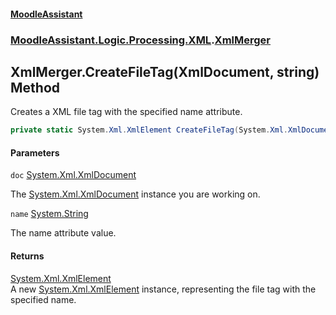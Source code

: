 #### [MoodleAssistant](index.md 'index')
### [MoodleAssistant.Logic.Processing.XML](MoodleAssistant.Logic.Processing.XML.md 'MoodleAssistant.Logic.Processing.XML').[XmlMerger](MoodleAssistant.Logic.Processing.XML.XmlMerger.md 'MoodleAssistant.Logic.Processing.XML.XmlMerger')

## XmlMerger.CreateFileTag(XmlDocument, string) Method

Creates a XML file tag with the specified name attribute.

```csharp
private static System.Xml.XmlElement CreateFileTag(System.Xml.XmlDocument doc, string name);
```
#### Parameters

<a name='MoodleAssistant.Logic.Processing.XML.XmlMerger.CreateFileTag(System.Xml.XmlDocument,string).doc'></a>

`doc` [System.Xml.XmlDocument](https://docs.microsoft.com/en-us/dotnet/api/System.Xml.XmlDocument 'System.Xml.XmlDocument')

The [System.Xml.XmlDocument](https://docs.microsoft.com/en-us/dotnet/api/System.Xml.XmlDocument 'System.Xml.XmlDocument') instance you are working on.

<a name='MoodleAssistant.Logic.Processing.XML.XmlMerger.CreateFileTag(System.Xml.XmlDocument,string).name'></a>

`name` [System.String](https://docs.microsoft.com/en-us/dotnet/api/System.String 'System.String')

The name attribute value.

#### Returns
[System.Xml.XmlElement](https://docs.microsoft.com/en-us/dotnet/api/System.Xml.XmlElement 'System.Xml.XmlElement')  
A new [System.Xml.XmlElement](https://docs.microsoft.com/en-us/dotnet/api/System.Xml.XmlElement 'System.Xml.XmlElement') instance, representing the file tag with the specified name.